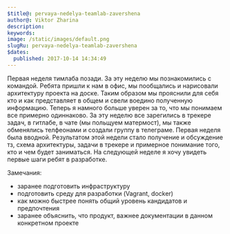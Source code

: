 ```yaml
---
$title@: pervaya-nedelya-teamlab-zavershena
author@: Viktor Zharina
description: 
keywords: 
image: /static/images/default.png
slugRu: pervaya-nedelya-teamlab-zavershena
$dates:
  published: 2017-10-14 14:34:49
---
```

Первая неделя тимлаба позади. За эту неделю мы познакомились с командой. Ребята пришли к нам в офис, мы пообщались и нарисовали архитектуру проекта на доске. Таким образом мы прояснили для себя кто и как представляет в общем и свели воедино полученную информацию. Теперь я намного больше уверен за то, что мы понимаем все примерно одиннаково.
За эту неделю все зарегились в трекере задач, в гитлабе, в чате (мы польщуем матермост), мы также обменялись телфеонами и создали группу в телеграме.
Первая неделя была вводной. Результатом этой недели стало получение и обсуждение тз, схема архитектуры, задачи в трекере и примерное понимание того, кто и чем будет заниматься.
 На следующей неделе я хочу увидеть первые шаги ребят в разработке.

 Замечания:
 - заранее подготовить инфраструктуру
 - подготовить среду для разработки (Vagrant, docker)
 - как можно быстрее понять общий уровень кандидатов и предпочтения
 - заранее объяснить, что продукт, важнее документации в данном конкретном проекте